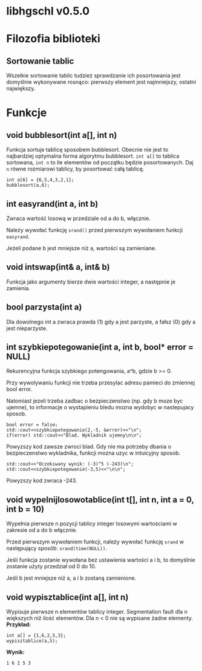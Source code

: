 # libhgschl v0.5.0

# Filozofia biblioteki

## Sortowanie tablic

Wszelkie sortowanie tablic tudzież sprawdzanie ich posortowania jest domyślnie wykonywane rosnąco: pierwszy element jest najmniejszy, ostatni największy.

# Funkcje

## void bubblesort(int a[], int n)
Funkcja sortuje tablicę sposobem bubblesort. Obecnie nie jest to najbardziej optymalna forma algorytmu bubblesort.
`int a[]` to tablica sortowana, `int n` to ile elementów od początku będzie posortowanych. Daj `n` równe rozmiarowi tablicy, by posortować całą tablicę.

```
int a[6] = {6,5,4,3,2,1};
bubblesort(a,6);
```

## int easyrand(int a, int b)
Zwraca wartość losową w przedziale od a do b, włącznie.

Należy wywołać funkcję `srand()` przed pierwszym wywołaniem funkcji `easyrand`.

Jeżeli podane b jest mniejsze niż a, wartości są zamieniane.

## void intswap(int& a, int& b)
Funkcja jako argumenty bierze dwie wartości integer, a następnie je zamienia.

## bool parzysta(int a)
Dla dowolnego int a zwraca prawda (1) gdy a jest parzyste, a fałsz (0) gdy a jest nieparzyste.

## int szybkiepotegowanie(int a, int b, bool* error = NULL)
Rekurencyjna funkcja szybkiego potengowania, a^b, gdzie b >= 0.

Przy wywolywaniu funkcji nie trzeba przesylac adresu pamieci do zmiennej bool error.

Natomiast jezeli trzeba zadbac o bezpieczenstwo (np. gdy b moze byc ujemne), to informacje o wystapieniu bledu mozna wydobyc w nastepujacy sposob.

```
bool error = false;
std::cout<<szybkiepotegowanie(2,-5, &error)<<"\n";
if(error) std::cout<<"Blad. Wykladnik ujemny\n\n";
```

Powyzszy kod zawsze zwroci blad. Gdy nie ma potrzeby dbania o bezpieczenstwo wykladnika, funkcji mozna uzyc w intuicyjny sposob.

```
std::cout<<"Oczekiwany wynik: (-3)^5 (-243)\n";
std::cout<<szybkiepotegowanie(-3,5)<<"\n\n";
```

Powyzszy kod zwraca -243.

## void wypelnijlosowotablice(int t[], int n, int a = 0, int b = 10)
Wypełnia pierwsze n pozycji tablicy integer losowymi wartościami w zakresie od a do b włącznie.

Przed pierwszym wywołaniem funkcji, należy wywołać funkcję `srand` w następujący sposób: `srand(time(NULL))`.

Jeśli funkcja zostanie wywołana bez ustawienia wartości a i b, to domyślnie zostanie użyty przedział od 0 do 10.

Jeśli b jest mniejsze niż a, a i b zostaną zamienione.

## void wypisztablice(int a[], int n)
Wypisuje pierwsze n elementów tablicy integer. Segmentation fault dla n większych niż ilość elementów. Dla n < 0 nie są wypisane żadne elementy.
**Przykład:**
```
int a[] = {1,6,2,5,3};
wypisztablice(a,5);
```
**Wynik:**
```
1 6 2 5 3
```